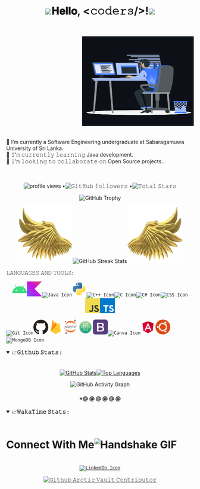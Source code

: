 <h1 align="center"><img src="https://raw.githubusercontent.com/SubhadeepZilong/SubhadeepZilong/main/GIF/Earth.gif" width="24px">𝐇𝐞𝐥𝐥𝐨, &lt;𝚌𝚘𝚍𝚎𝚛𝚜/&gt;!<img src="https://raw.githubusercontent.com/SubhadeepZilong/SubhadeepZilong/main/GIF/Hi.gif" width="40px" /></h1><br/><p align="right"><img height="240" width="300" src="https://raw.githubusercontent.com/SubhadeepZilong/SubhadeepZilong/main/icons/animation_500_kxa883sd.gif" alt="sampathmenuka" /></p><!-- EDIT YOUR INTRO SECTION BELOW --><br/>🔭 I’m currently a Software Engineering undergraduate at Sabaragamuwa University of Sri Lanka.<br/>🌱 𝙸’𝚖 𝚌𝚞𝚛𝚛𝚎𝚗𝚝𝚕𝚢 𝚕𝚎𝚊𝚛𝚗𝚒𝚗𝚐 Java development.<br/>👯 𝙸’𝚖 𝚕𝚘𝚘𝚔𝚒𝚗𝚐 𝚝𝚘 𝚌𝚘𝚕𝚕𝚊𝚋𝚘𝚛𝚊𝚝𝚎 𝚘𝚗 Open Source projects..<br/><br/><br/>
<!-- DYNAMIC STATS - EDIT USERNAME --><p align="center"><img alt="profile views" src="https://komarev.com/ghpvc/?username=sampathmenuka&style=flat&color=blue"></a> •<img alt="𝙶𝚒𝚝𝙷𝚞𝚋 𝚏𝚘𝚕𝚕𝚘𝚠𝚎𝚛𝚜" src="https://img.shields.io/github/followers/sampathmenuka?label=Followers&style=social"> •<img src="https://img.shields.io/github/stars/sampathmenuka?label=Stars" alt="𝚃𝚘𝚝𝚊𝚕 𝚂𝚝𝚊𝚛𝚜"> </a></p><!-- GITHUB TROPHY - EDIT USERNAME --><p align="center"><img src="https://github-profile-trophy.vercel.app/?username=sampathmenuka&column=9&margin-w=15&margin-h=15&no-bg=true&no-frame=true&theme=juicyfresh" alt="GitHub Trophy" /></p><!-- GITHUB STREAK STATS - EDIT USERNAME --><p align="center"><img height="150" width="150" src="https://github.com/GovindSingh9447/GovindSingh9447/blob/main/WEBP/left.webp" alt="Left Image" /><img align="center" src="https://github-readme-streak-stats.herokuapp.com/?user=sampathmenuka&theme=dark&hide_border=true" alt="GitHub Streak Stats" /><img height="150" width="150" src="https://github.com/GovindSingh9447/GovindSingh9447/blob/main/WEBP/right.webp" alt="Right Image" /></p>𝙻𝙰𝙽𝙶𝚄𝙰𝙶𝙴𝚂 𝙰𝙽𝙳 𝚃𝙾𝙾𝙻𝚂:<p align="center"><code><img height="40" width="40" src="https://raw.githubusercontent.com/github/explore/80688e429a7d4ef2fca1e82350fe8e3517d3494d/topics/android/android.png" alt="Android Icon"></code><code><img height="40" width="40" src="https://raw.githubusercontent.com/github/explore/80688e429a7d4ef2fca1e82350fe8e3517d3494d/topics/kotlin/kotlin.png" alt="Kotlin Icon"></code><code><img height="40" width="40" src="https://images.vexels.com/media/users/3/166401/isolated/preview/b82aa7ac3f736dd78570dd3fa3fa9e24-java-programming-language-icon-by-vexels.png" alt="Java Icon"></code><code><img height="40" width="40" src="https://raw.githubusercontent.com/github/explore/80688e429a7d4ef2fca1e82350fe8e3517d3494d/topics/python/python.png" alt="Python Icon"></code><code><img height="40" width="40" src="https://www.naveedashfaq.me/img/c++.png" alt="C++ Icon"></code><code><img height="40" width="40" src="https://cdn.iconscout.com/icon/free/png-512/c-programming-569564.png" alt="C Icon"></code><code><img height="40" width="40" src="https://miro.medium.com/max/1400/1*UBZYjKJigowCJOK4SaHicw.jpeg" alt="C# Icon"></code><code><img height="40" width="40" src="https://cdn.iconscout.com/icon/free/png-256/css-131-722685.png" alt="CSS Icon"></code><code><img height="40" width="40" src="https://raw.githubusercontent.com/github/explore/80688e429a7d4ef2fca1e82350fe8e3517d3494d/topics/javascript/javascript.png" alt="JavaScript Icon"></code><code><img height="40" width="40" src="https://raw.githubusercontent.com/github/explore/80688e429a7d4ef2fca1e82350fe8e3517d3494d/topics/typescript/typescript.png" alt="TypeScript Icon"></code></p><p><code><img height="40" width="40" src="https://upload.wikimedia.org/wikipedia/commons/thumb/3/3f/Git_icon.svg/1024px-Git_icon.svg.png" alt="Git Icon"></code><code><img height="40" width="40" src="https://raw.githubusercontent.com/github/explore/80688e429a7d4ef2fca1e82350fe8e3517d3494d/topics/github-api/github-api.png" alt="GitHub API Icon"></code><code><img height="40" width="40" src="https://raw.githubusercontent.com/github/explore/80688e429a7d4ef2fca1e82350fe8e3517d3494d/topics/firebase/firebase.png" alt="Firebase Icon"></code><code><img height="40" width="40" src="https://raw.githubusercontent.com/github/explore/80688e429a7d4ef2fca1e82350fe8e3517d3494d/topics/jupyter-notebook/jupyter-notebook.png" alt="Jupyter Notebook Icon"></code><code><img height="40" width="40" src="https://raw.githubusercontent.com/github/explore/80688e429a7d4ef2fca1e82350fe8e3517d3494d/topics/atom/atom.png" alt="Atom Icon"></code><code><img height="40" width="40" src="https://raw.githubusercontent.com/github/explore/80688e429a7d4ef2fca1e82350fe8e3517d3494d/topics/bootstrap/bootstrap.png" alt="Bootstrap Icon"></code><code><img height="40" width="40" src="https://encrypted-tbn0.gstatic.com/images?q=tbn:ANd9GcRT1PKsfJXnxOqnTRiIZ8VcdJDYBXD-qZnnpw&usqp=CAU" alt="Canva Icon"></code><code><img height="40" width="40" src="https://raw.githubusercontent.com/github/explore/80688e429a7d4ef2fca1e82350fe8e3517d3494d/topics/angular/angular.png" alt="Angular Icon"></code><code><img height="40" width="40" src="https://raw.githubusercontent.com/github/explore/80688e429a7d4ef2fca1e82350fe8e3517d3494d/topics/ubuntu/ubuntu.png" alt="Ubuntu Icon"></code><code><img height="40" width="40" src="https://cdn.iconscout.com/icon/free/png-512/mongodb-3-1175138.png" alt="MongoDB Icon"></code></p><details open=""><summary><g-emoji class="g-emoji" alias="chart_with_upwards_trend" fallback-src="https://github.githubassets.com/images/icons/emoji/unicode/1f4c8.png">📈</g-emoji><strong>𝙶𝚒𝚝𝚑𝚞𝚋 𝚂𝚝𝚊𝚝𝚜 : </strong></summary><br><p align="center"><a href="https://github.com/sampathmenuka"><img align="center" src="https://github-readme-stats.vercel.app/api?username=sampathmenuka&show_icons=true&hide_border=true&title_color=94b4a4&amp&icon_color=FFFFFF&amp&text_color=FFFFFF&amp&bg_color=000000&count_private=true&include_all_commits=true" alt="GitHub Stats" /></a><a href="https://github.com/sampathmenuka"><img align="center" height="195px" src="https://github-readme-stats.vercel.app/api/top-langs/?username=sampathmenuka&text_color=FFFFFF&bg_color=000000&title_color=94b4a4&langs_count=15&layout=compact&hide_border=true" alt="Top Languages" /></a></p></details><!-- GITHUB ACTIVITY GRAPH - EDIT USERNAME --><p align="center"><img src="https://github-readme-activity-graph.vercel.app/graph?username=sampathmenuka&theme=react-dark&hide_border=true&area=true" alt="GitHub Activity Graph" /></p><h4 align="center">+@ @ @ @ @ @ 
</h4>
<details open=""><summary><g-emoji class="g-emoji" alias="chart_with_upwards_trend" fallback-src="https://github.githubassets.com/images/icons/emoji/unicode/1f4c8.png">📈</g-emoji><strong>𝚆𝚊𝚔𝚊𝚃𝚒𝚖𝚎 𝚂𝚝𝚊𝚝𝚜 : </strong></summary><br></p></details><h1>Connect With Me<a target="_blank"><img src="https://github.com/JayantGoel001/JayantGoel001/blob/master/GIF/Handshake.gif" height="25px" style="max-width:100%;" alt="Handshake GIF" /></a></h1><!-- SOCIAL MEDIA LINKS - EDIT YOUR LINKS --><p align="center"><br><a href="https://www.linkedin.com/in/sampath-menuka-chandimal-50588a248/" target="_blank"><code><img height="60" width="60" src="https://github.com/JayantGoel001/JayantGoel001/blob/master/SVG/linkedin.svg" alt="LinkedIn Icon"/></code></a></p><p align="center"><a href="https://archiveprogram.github.com/"><img alt="𝙶𝚒𝚝𝚑𝚞𝚋 𝙰𝚛𝚌𝚝𝚒𝚌 𝚅𝚊𝚞𝚕𝚝 𝙲𝚘𝚗𝚝𝚛𝚒𝚋𝚞𝚝𝚘𝚛" src = "https://github.com/JayantGoel001/JayantGoel001/blob/master/GIF/arctic.gif" width="100px" height="100px"></a></p>
